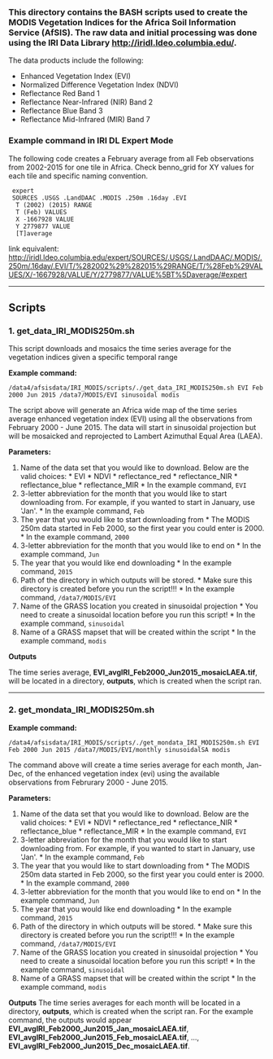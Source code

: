 ### This directory contains the BASH scripts used to create the MODIS Vegetation Indices for the Africa Soil Information Service (AfSIS). The raw data and initial processing was done using the IRI Data Library http://iridl.ldeo.columbia.edu/.

The data products include the following:
* Enhanced Vegetation Index (EVI)
* Normalized Difference Vegetation Index (NDVI)
* Reflectance Red Band 1
* Reflectance Near-Infrared (NIR) Band 2
* Reflectance Blue Band 3
* Reflectance Mid-Infrared (MIR) Band 7

### Example command in IRI DL Expert Mode
The following code creates a February average from all Feb observations from 2002-2015 for one tile in Africa. Check benno_grid for XY values for each tile and specific naming convention.
```
 expert
 SOURCES .USGS .LandDAAC .MODIS .250m .16day .EVI
  T (2002) (2015) RANGE
  T (Feb) VALUES
  X -1667928 VALUE
  Y 2779877 VALUE
  [T]average
```
link equivalent: http://iridl.ldeo.columbia.edu/expert/SOURCES/.USGS/.LandDAAC/.MODIS/.250m/.16day/.EVI/T/%282002%29%282015%29RANGE/T/%28Feb%29VALUES/X/-1667928/VALUE/Y/2779877/VALUE%5BT%5Daverage/#expert

---
## Scripts
### 1. **get_data_IRI_MODIS250m.sh**
This script downloads and mosaics the time series average for the vegetation indices given a specific temporal range 

**Example command:**

```
/data4/afsisdata/IRI_MODIS/scripts/./get_data_IRI_MODIS250m.sh EVI Feb 2000 Jun 2015 /data7/MODIS/EVI sinusoidal modis
```

The script above will generate an Africa wide map of the time series average enhanced vegetation index (EVI) using all the observations from February 2000 - June 2015. The data will start in sinusoidal projection but will be mosaicked and reprojected to Lambert Azimuthal Equal Area (LAEA).

**Parameters:**

  1. Name of the data set that you would like to download. Below are the valid choices:
  	* EVI
  	* NDVI
  	* reflectance_red
  	* reflectance_NIR
  	* reflectance_blue
  	* reflectance_MIR
  	* In the example command, ``EVI``
  2. 3-letter abbreviation for the month that you would like to start downloading from. For example, if you wanted to start in January, use 'Jan'.
    * In the example command, ``Feb``
  3. The year that you would like to start downloading from
  	* The MODIS 250m data started in Feb 2000, so the first year you could enter is 2000.
  	* In the example command, ``2000``
  4. 3-letter abbreviation for the month that you would like to end on
  	* In the example command, ``Jun``
  5. The year that you would like end downloading
  	* In the example command, ``2015``
  6. Path of the directory in which outputs will be stored.
  	* Make sure this directory is created before you run the script!!!
  	* In the example command, ``/data7/MODIS/EVI``
  7. Name of the GRASS location you created in sinusoidal projection
    * You need to create a sinusoidal location before you run this script!
    * In the example command, ``sinusoidal``
  8. Name of a GRASS mapset that will be created within the script
  	* In the example command, ``modis``

**Outputs**

The time series average, **EVI_avgIRI_Feb2000_Jun2015_mosaicLAEA.tif**, will be located in a directory, **outputs**, which is created when the script ran.

---
### 2. **get_mondata_IRI_MODIS250m.sh**

**Example command:**

```
/data4/afsisdata/IRI_MODIS/scripts/./get_mondata_IRI_MODIS250m.sh EVI Feb 2000 Jun 2015 /data7/MODIS/EVI/monthly sinusoidalSA modis
```

The command above will create a time series average for each month, Jan-Dec, of the enhanced vegetation index (evi) using the available observations from Februrary 2000 - June 2015.

**Parameters:**

  1. Name of the data set that you would like to download. Below are the valid choices:
  	* EVI
  	* NDVI
  	* reflectance_red
  	* reflectance_NIR
  	* reflectance_blue
  	* reflectance_MIR
  	* In the example command, ``EVI``
  2. 3-letter abbreviation for the month that you would like to start downloading from. For example, if you wanted to start in January, use 'Jan'.
    * In the example command, ``Feb``
  3. The year that you would like to start downloading from
  	* The MODIS 250m data started in Feb 2000, so the first year you could enter is 2000.
  	* In the example command, ``2000``
  4. 3-letter abbreviation for the month that you would like to end on
  	* In the example command, ``Jun``
  5. The year that you would like end downloading
  	* In the example command, ``2015``
  6. Path of the directory in which outputs will be stored.
  	* Make sure this directory is created before you run the script!!!
  	* In the example command, ``/data7/MODIS/EVI``
  7. Name of the GRASS location you created in sinusoidal projection
    * You need to create a sinusoidal location before you run this script!
    * In the example command, ``sinusoidal``
  8. Name of a GRASS mapset that will be created within the script
  	* In the example command, ``modis``

**Outputs**
The time series averages for each month will be located in a directory, **outputs**, which is created when the script ran. For the example command, the outputs would appear **EVI_avgIRI_Feb2000_Jun2015_Jan_mosaicLAEA.tif**, **EVI_avgIRI_Feb2000_Jun2015_Feb_mosaicLAEA.tif**, ..., **EVI_avgIRI_Feb2000_Jun2015_Dec_mosaicLAEA.tif**.

